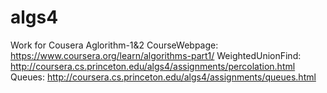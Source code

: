 # algs4
Work for Cousera Aglorithm-1&amp;2
CourseWebpage:     https://www.coursera.org/learn/algorithms-part1/
WeightedUnionFind: http://coursera.cs.princeton.edu/algs4/assignments/percolation.html
Queues:            http://coursera.cs.princeton.edu/algs4/assignments/queues.html
